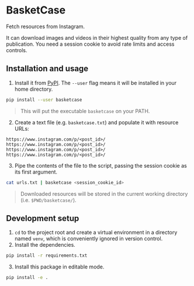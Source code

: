 # BasketCase
Fetch resources from Instagram.

It can download images and videos in their highest quality from any type of publication. You need a session cookie to avoid rate limits and access controls.

## Installation and usage
1. Install it from [PyPI](https://pypi.org/project/basketcase/). The `--user` flag means it will be installed in your home directory.

```sh
pip install --user basketcase
```

> This will put the executable `basketcase` on your PATH.

2. Create a text file (e.g. `basketcase.txt`) and populate it with resource URLs:

```
https://www.instagram.com/p/<post_id>/
https://www.instagram.com/p/<post_id>/
https://www.instagram.com/p/<post_id>/
https://www.instagram.com/p/<post_id>/
```

3. Pipe the contents of the file to the script, passing the session cookie as its first argument.

```sh
cat urls.txt | basketcase <session_cookie_id>
```

> Downloaded resources will be stored in the current working directory (i.e. `$PWD/basketcase/`).

## Development setup
1. `cd` to the project root and create a virtual environment in a directory named `venv`, which is conveniently ignored in version control.
2. Install the dependencies.

```sh
pip install -r requirements.txt
```

3. Install this package in editable mode.

```sh
pip install -e .
```

